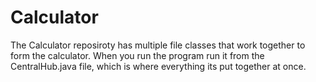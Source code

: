 # Calculator


The Calculator reposiroty has multiple file classes that work together to form the calculator.
When you run the program run it from the CentralHub.java file, which is where everything its put together at once.
